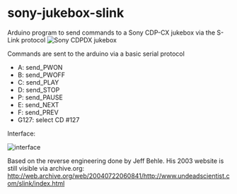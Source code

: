 sony-jukebox-slink
==================

Arduino program to send commands to a Sony CDP-CX jukebox via the S-Link protocol
![Sony CDPDX jukebox](http://i.imgur.com/OlYsir5.jpg)

Commands are sent to the arduino via a basic serial protocol
 * A: send_PWON
 * B: send_PWOFF
 * C: send_PLAY
 * D: send_STOP
 * P: send_PAUSE
 * E: send_NEXT
 * F: send_PREV
 * G127: select CD #127


Interface:

![interface](https://raw.githubusercontent.com/hajdbo/sony-jukebox-slink/master/slink_interface.png)


Based on the reverse engineering done by Jeff Behle.
His 2003 website is still visible via archive.org:
http://web.archive.org/web/20040722060841/http://www.undeadscientist.com/slink/index.html
